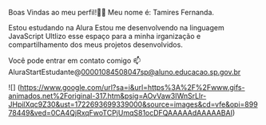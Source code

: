 Boas Vindas ao meu perfil!🥰🤍
Meu nome é: Tamires Fernanda.

Estou estudando na Alura 
Estou me desenvolvendo na linguagem JavaScript
Ultlizo esse espaço para a minha irganização e compartilhamento dos meus projetos desenvolvidos. 

Você pode entrar em contato comigo 📫
AluraStartEstudante@00001084508047sp@aluno.educacao.sp.gov.br


![] (https://www.google.com/url?sa=i&url=https%3A%2F%2Fwww.gifs-animados.net%2Foriginal-317.htm&psig=AOvVaw3IWnSrLlr-JHpilXqc9Z30&ust=1722693699339000&source=images&cd=vfe&opi=89978449&ved=0CA4QjRxqFwoTCPjUmqS81ocDFQAAAAAdAAAAABAI)
